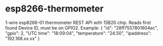 # esp8266-thermometer
1-wire esp8266-01 thermometer REST API with 15B20 chip.
Reads first found Device ID, must be on GPIO2.
Example:
{
  "id": "28ff7557801604ec",
  "gpio": 2,
  "UTC time": "18:09:04",
  "temperature": "24.50",
  "ipaddress": "192.168.xx.xx"
}

